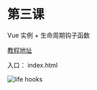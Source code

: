# 第三课
  
Vue 实例 + 生命周期钩子函数

[教程地址](https://cn.vuejs.org/v2/guide/instance.html)

入口： index.html

![life hooks](https://cn.vuejs.org/images/lifecycle.png)